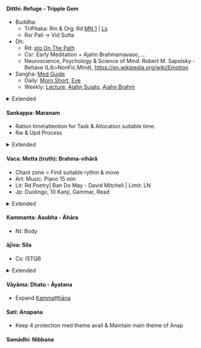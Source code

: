 #### Ditthi: Refuge - Tripple Gem
+ Buddha:
  + TriPitaka: Rm & Org: Rd [MN 1](https://suttacentral.net/mn-mulapannasa) | [Ls](https://www.paliaudio.com/majjhima-nikaya)
  + Rsr Pali -> Vid Sutta
+ Dh:
  + Rd: [stg On The Path](https://www.dhammatalks.org/books/OnThePath/Section0001.html)
  + Csr: Early Meditation + Ajahn Brahmamavaso, ...
  + Neuroscience, Psychology & Science of Mind: Robert M. Sapolsky - Behave (Lib>NonFic.Mind), https://en.wikipedia.org/wiki/Emotion
+ Sangha: [Med Guide](https://www.dhammatalks.org/mp3_guidedMed_index.html)
  + Daily: [Morn Short](https://www.dhammatalks.org/audio/morning/), [Eve](https://www.dhammatalks.org/audio/evening/)
  + Weekly: [Lecture](https://www.dhammatalks.org/audio/lectures/), [Ajahn Sujato](https://bswa.org/teachings/?teaching_topic=0&teacher=585&media_type=&keywords=), [Ajahn Brahm](https://bswa.org/teachings/?teaching_topic=0&teacher=564&media_type=&keywords=)
<details>
  <summary>Extended</summary>
+ Rd [stg Mindful of the Body](https://www.dhammatalks.org/books/MindfulBody/Section0001.html)
+ Ls Dhamma talk, Med Guide > Med : Thai forest tradition: Thanissaro, Ajahn Brahm, Ajahn Sujato,...
+ Myanmar tradition, Buddhism Academia, History & Nonfiction : Pa Auk, Bikkhu Bodhi, Culadasa,..+ : Why Buddhism is true
+ Eastern Philosophy: Mahayana, vajrayana, secular Buddhism, Chinese philosophy, Indian philosophy
+ Philosophy of mind: Western philosophy
</details>

#### Sankappa: Maranam
+ Ration time\attention for Task & Allocation suitable time.
+ Rw & Upd Process
<details>
  <summary>Extended</summary>
+ Productivity: Learning how to learn, time mng.
+ Sche: Routine with specific actions
+ Set & Maintain long term goal: 1 days goals.
+ Do Timesheet for action, check emotion, mistake,...
</details>

#### Vaca: Metta (truth): Brahma-vihārā
+ Chant zone > Find suitable rythm & move
+ Art: Music: Piano 15 min
+ Lit: Rd Poetry| Ban Do May - David Mitchell | Limit: LN
+ Jp: Duolingo, 10 Kanji, Gammar, Read
<details>
  <summary>Extended</summary>
+ St how to communicate & keep relationship
+ Event: Travel & Social Event
</details>

#### Kammanta: Asubha - Āhāra 
+ Nt: Body
#### ājīva: Sila
+ Cs: ISTQB
<details>
  <summary>Extended</summary>
+ Manual Skill: Nt: Sk, Learn about tool & item you used.
</details>

#### Vāyāma: Dhatu - Āyatana
+ Expand [Kammaṭṭhāna](https://en.wikipedia.org/wiki/Kamma%E1%B9%AD%E1%B9%ADh%C4%81na)
#### Sati: Anapana
+ Keep 4 protection med theme avail & Maintain main theme of Anap
#### Samādhi: Nibbana






